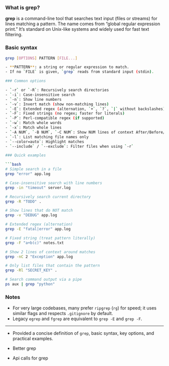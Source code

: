 ### What is grep?

**grep** is a command-line tool that searches text input (files or streams) for lines matching a pattern. The name comes from “global regular expression print.” It’s standard on Unix-like systems and widely used for fast text filtering.

### Basic syntax

````bash
grep [OPTIONS] PATTERN [FILE...]

- **PATTERN**: a string or regular expression to match.
- If no `FILE` is given, `grep` reads from standard input (stdin).

### Common options

- `-r` or `-R`: Recursively search directories
- `-i`: Case-insensitive search
- `-n`: Show line numbers
- `-v`: Invert match (show non-matching lines)
- `-E`: Extended regex (alternation, `+`, `?`, `|` without backslashes)
- `-F`: Fixed strings (no regex; faster for literals)
- `-P`: Perl-compatible regex (if supported)
- `-w`: Match whole words
- `-x`: Match whole lines
- `-A NUM`, `-B NUM`, `-C NUM`: Show NUM lines of context After/Before/both
- `-l`: List matching file names only
- `--color=auto`: Highlight matches
- `--include` / `--exclude`: Filter files when using `-r`

### Quick examples

```bash
# Simple search in a file
grep "error" app.log

# Case-insensitive search with line numbers
grep -in "timeout" server.log

# Recursively search current directory
grep -R "TODO" .

# Show lines that do NOT match
grep -v "DEBUG" app.log

# Extended regex (alternation)
grep -E "fatal|error" app.log

# Fixed string (treat pattern literally)
grep -F "a+b(c)" notes.txt

# Show 2 lines of context around matches
grep -nC 2 "Exception" app.log

# Only list files that contain the pattern
grep -Rl "SECRET_KEY" .

# Search command output via a pipe
ps aux | grep "python"
````

### Notes

- For very large codebases, many prefer `ripgrep` (`rg`) for speed; it uses similar flags and respects `.gitignore` by default.
- Legacy `egrep` and `fgrep` are equivalent to `grep -E` and `grep -F`.

---

- Provided a concise definition of `grep`, basic syntax, key options, and practical examples.

- Better grep
- Api calls for grep
